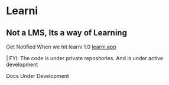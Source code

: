 # Learni
## Not a LMS, Its a way of Learning
Get Notified When we hit learni 1.0 [learni.app](learni.app)

| FYI: The code is under private repositories. And is under active development

Docs Under Development

<!-- ### Course Settings Features -->
<!-- |Feature | Usage | Progress| -->
<!-- | -- | -- |--| -->
<!-- |Users Settings| Able to manage users of a course | ![](https://geps.dev/progress/40)| -->
<!-- | -->
<!-- ![Learni Progress](https://geps.dev/progress/15) -->

<!-- _Learni_ is a next-generation LMS that revolutionizes the way educators and learners interact with the learning process. By addressing the limitations of traditional LMS platforms. It offers a more efficient, flexible, and customizable experience for users. With a focus on usability, provides a clean, intuitive interface, making it easy for users to navigate, manage content, and track their progress. -->

<!-- ## Features -->
<!-- 1. **Modern, User-Friendly Interface**: learni features a sleek, responsive design that is easy to navigate for both educators and students. The platform's minimalist approach allows users to focus on content and tasks at hand, without getting lost in complex menus and settings. -->
<!-- 2. **Customizable and Flexible**: learni architecture allows for easy customization of the platform to suit the needs of different institutions and organizations. Users can create their unique learning environment by modifying the platform's structure, appearance, and functionalities. -->
<!-- 3. **Adaptive Role-Based Access Control (ARBAC)**: It offers advanced adaptive role-based access control, enabling administrators to define and manage user roles and permissions dynamically. This ensures that users have access only to the resources and actions that are relevant to their roles, enhancing security and streamlining the user experience. -->
<!-- 4. **Collaborative Learning Environment**: It fosters collaboration among students and educators through features such as group workspaces, discussion boards, and real-time communication tools. This collaborative approach enhances the learning experience and encourages the development of critical thinking and problem-solving skills. -->
<!-- 5. **Rich Course Content Features**: It provides a versatile course content management system that allows educators to create engaging and interactive learning experiences. Users can add comments, create directory-like structures for easy organization, and incorporate multimedia elements to enhance course materials. -->
